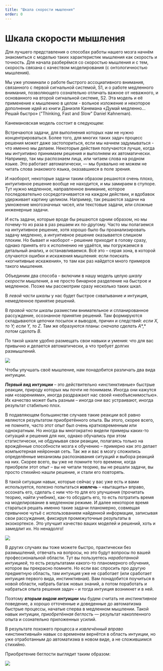 ```yaml
---
title: "Шкала скорости мышления"
order: 0
---
```


# Шкала скорости мышления

Для лучшего представления о способах работы нашего мозга начнём знакомиться с моделью таких характеристик мышления как скорость и точность. Для начала разберёмся со скоростью мышления и с тем, скорость связана с качеством моделирования (с онтологичностью мышления).

Мы уже упоминали о работе быстрого ассоциативного внимания, связанного с первой сигнальной системой, S1, и о работе медленного внимания, позволяющего сознательно отличать важное от неважного, и основанного на второй сигнальной системе, S2. Эта модель и её применение к мышлению в целом - вольное изложение и некоторое дополнение идей из книги Даниэля Канемана «Думай медленно… Решай быстро» ("Thinking, Fast and Slow" Daniel Kahneman).

Канемановская модель состоит в следующем:

Встречаются задачи, для выполнения которых нам не нужно концентрироваться. Более того, для многих таких задач процесс решения может даже застопориться, если мы начнем задумываться - что именно мы делаем. Некоторые действия получаются лучше, когда мы интуитивно принимаем решения и выполняем их автоматически. Например, так мы распознаем лица, или читаем слова на родном языке. Это работает автоматически, — мы буквально не можем не читать слова знакомого языка, оказавшиеся в поле зрения.

И наоборот, некоторые задачи таким образом решаются очень плохо, интуитивное решение вообще не находится, и мы замираем в ступоре. Тут нужно медленное, направленное внимание, которое последовательно сосредотачивается на каждом действии, и вдобавок удерживает картину целиком. Например, так решаются задачи на умножение многозначных чисел, или текстовые задачи, или сложные инженерные задачи.

И есть задачи, которые вроде бы решаются одним образом, но мы почему-то из раза в раз решаем их по-другому. Часто мы полагаемся на интуитивное решение, хотя хорошо было бы проанализировать задачу медленно, а интуитивное решение оказывается слишком плохим. Но бывает и наоборот – решение приходит в голову сразу, однако принять его к исполнению не удаётся, мы погружаемся в детальный анализ, и останавливаемся. Всё это – серая зона, в которой случаются ошибки и искажения мышления: если поискать «когнитивные искажения», то там как раз найдется много примеров такого мышления.

Объединим два способа – включим в нашу модель целую *шкалу скорости* *мышления*, а не просто бинарное разделение на быстрое и медленное. Позже мы рассмотрим сразу несколько таких шкал.

В *левой части* *шкалы* у нас будет быстрое схватывание и интуиция, немедленное принятие решений.

В *правой части* *шкалы* разместим внимательное и спланированное рассуждение, осознанное принятие решений. Там формируются складываются цепочки посылок и выводов, причин и следствий: *если Х, то Y; если Y, то Z*. Там же образуются планы: *сначала сделать* *A**,* *потом сделать* *B*.

По такой шкале удобно размещать свои навыки и умения: что для вас привычно и делается автоматически, а что требует долгих размышлений.

![](/ru/professional/rational-work/24.jpeg)

Чтобы улучшать своё мышление, нам понадобится различать два вида интуиции.

***Первый вид интуиции*** – это действительно «инстинктивные» быстрые реакции, природу которых мы почти не понимаем. Иногда они кажутся нам «озарениями», иногда раздражают нас своей «необъяснимостью». Их качество может быть разным – иногда они вас устраивают, иногда результат стабильно плох.

В подавляющем большинстве случаев такие реакции всё равно являются результатом приобретённого опыта. Вы этого, скорее всего, не помните, часто этот опыт был очень кратковременным или однократным. Но иногда вы многократно видели примеры каких-то ситуаций и решения для них, однако обучались при этом статистически, не обдумывая свои реакции, полагаясь только на врождённые способности мозга к обучению – примерно как это делает компьютерная нейронная сеть. Так же и вас в мозгу сложились определённые механизмы распознавания ситуаций и выбора реакций на них. Скорее всего, вы уже не помните того времени, когда приобрели этот опыт – вы не читали теорию, вы не решали задачи, вы просто стихийно нашли решение, и стали его повторять.

В такой ситуации навык, которые сейчас у вас уже есть и вами используется, полезно попытаться ***извлечь*** – «вытащить» вправо, осознать его, сделать с ним что-то для его улучшения (прочитать теорию, найти учебник), как-то обсудить его, то есть потратить время на моделирование в медленном режиме. И далее некоторое время стараться решать именно такие задачи планомерно, совмещая привычное чутьё с использованием найденной информации, записывая свои рассуждения, фиксируя промежуточные результаты в экзокортексе. Это улучшит качество ваших моделей и решений, хоть и замедлит их. Но ненадолго!

![](/ru/professional/rational-work/25.jpg)

В других случаях вы тоже можете быстро, практически без размышлений, отвечать на вопросы, но это будут вопросы по вашей профессиональной области. Тут вы пользуетесь *наработанной* *интуицией*, то есть результатами какого-то планомерного обучения, которое вы прекрасно помните. Но если вас спросить про другую предметную область, там интуиция уже не сработает (или сработает интуиция первого вида, инстинктивная). Вам понадобится поучиться в новой области, набрать багаж новых знаний, а потом поработать и набраться опыта решения задач – и тогда интуиция возникнет и в ней.

Поэтому ***вторым*** ***видом*** ***интуиции*** мы будем считать не *инстинктивное* поведение, а хорошо отточенные и доведенные до автоматизма быстрые процессы, начатые сперва в медленном мышлении. Такой навык интуиции, *приобретённая беглость* — результат накопленного опыта и сознательно приложенных усилий.

В результате похожего процесса и *извлечённый вправо* «инстинктивный» навык со временем вернётся в область интуиции, но уже отработанным до автоматизма в новом виде, а не сложившимся стихийно.

Приобретение беглости выглядит таким образом:

![](/ru/professional/rational-work/26.jpg)